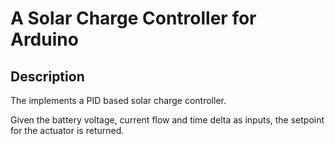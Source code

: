 # A Solar Charge Controller for Arduino

## Description

The implements a PID based solar charge controller.

Given the battery voltage, current flow and time delta as inputs, the setpoint for the actuator is returned.




